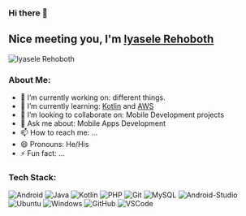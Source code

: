 ### Hi there 👋

## Nice meeting you, I'm [Iyasele Rehoboth](https://github.com/iyaselerehoboth)

<p align="left"><img src="https://komarev.com/ghpvc/?username=iyaselerehoboth&label=Views&color=blue&style=plastic" alt="Iyasele Rehoboth" /></p>


### About Me:

- 🔭 I’m currently working on: different things.
- 🌱 I’m currently learning: [Kotlin](https://kotlinlang.org/) and [AWS](https://aws.amazon.com/)
- 👯 I’m looking to collaborate on: Mobile Development projects
- 💬 Ask me about: Mobile Apps Development
- 📫 How to reach me: ...
- 😄 Pronouns: He/His
- ⚡ Fun fact: ...


### Tech Stack:
![Android](https://img.shields.io/badge/-Android-000000?style=plastic&logoColor=3DDC84&logo=android)
![Java](https://img.shields.io/badge/-Java-000000?style=plastic&logoColor=007396&logo=java)
![Kotlin](https://img.shields.io/badge/-Kotlin-000000?style=plastic&logoColor=0095D5&logo=kotlin)
![PHP](https://img.shields.io/badge/-PHP-000000?style=plastic&logoColor=777BB4&logo=php)
![Git](https://img.shields.io/badge/-Git-000000?style=plastic&logoColor=F05032&logo=git)
![MySQL](https://img.shields.io/badge/-MySQL-000000?style=plastic&logoColor=4479A1&logo=mysql)
![Android-Studio](https://img.shields.io/badge/-AndroidStudio-000000?style=plastic&logoColor=3DDC84&logo=android-studio)
![Ubuntu](https://img.shields.io/badge/-Ubuntu-000000?style=plastic&logoColor=E95420&logo=ubuntu)
![Windows](https://img.shields.io/badge/-Windows-000000?style=plastic&logoColor=0078D6&logo=php)
![GitHub](https://img.shields.io/badge/-GitHub-000000?style=plastic&logoColor=181717&logo=github)
![VSCode](https://img.shields.io/badge/-VSCode-000000?style=plastic&logoColor=007ACC&logo=visual-studio-code)

